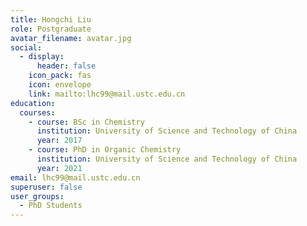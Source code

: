 ```yaml
---
title: Hongchi Liu
role: Postgraduate
avatar_filename: avatar.jpg
social:
  - display:
      header: false
    icon_pack: fas
    icon: envelope
    link: mailto:lhc99@mail.ustc.edu.cn
education:
  courses:
    - course: BSc in Chemistry
      institution: University of Science and Technology of China
      year: 2017
    - course: PhD in Organic Chemistry
      institution: University of Science and Technology of China
      year: 2021
email: lhc99@mail.ustc.edu.cn
superuser: false
user_groups:
  - PhD Students
---
```

